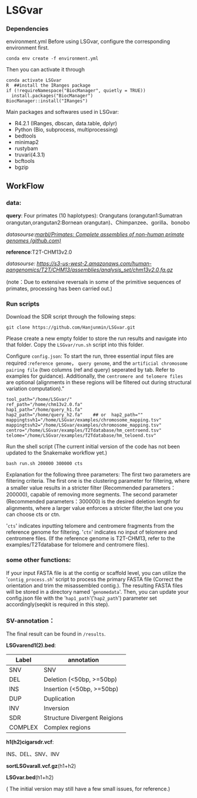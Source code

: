 # LSGvar



### Dependencies


environment.yml
Before using LSGvar, configure the corresponding environment first.
```shell
conda env create -f environment.yml
```
Then you can activate it through
```shell
conda activate LSGvar
R  ##install the IRanges package
if (!requireNamespace("BiocManager", quietly = TRUE))
  install.packages("BiocManager")
BiocManager::install("IRanges")
```
Main packages and softwares used in LSGvar:
+ R4.2.1 (IRanges, dbscan, data.table, dplyr)
+ Python (Bio, subprocess, multiprocessing)
+ bedtools
+ minimap2
+ rustybam
+ truvari(4.3.1)
+ bcftools
+ bgzip
## WorkFlow




### data:

**query**: Four primates (10 haplotypes): Orangutans (orangutan1:Sumatran orangutan,orangutan2:Bornean orangutan)、Chimpanzee、gorilla、bonobo

*datasourse:[marbl/Primates: Complete assemblies of non-human primate genomes (github.com)](https://github.com/marbl/Primates?tab=readme-ov-file)*

**reference**:T2T-CHM13v2.0

*datasourse: https://s3-us-west-2.amazonaws.com/human-pangenomics/T2T/CHM13/assemblies/analysis_set/chm13v2.0.fa.gz*

(note：Due to extensive reversals in some of the primitive sequences of primates, processing has been carried out.)



### Run scripts

Download the SDR script through the following steps:

```shell
git clone https://github.com/Hanjunmin/LSGvar.git
```

Please create a new empty folder to store the run results and navigate into that folder. Copy the `LSGvar/run.sh` script into this folder.

Configure `config.json`: To start the run, three essential input files are required :`reference genome`， `query genome`, and the `artificial chromosome pairing file` (two columns (ref and query) seperated by tab. Refer to examples for guidance). Additionally, the `centromere and telomere files` are optional (alignments in these regions will be filtered out during structural variation computation)."



```shell
tool_path="/home/LSGvar/"
ref_path="/home/chm13v2.0.fa"
hap1_path="/home/query_h1.fa"
hap2_path="/home/query_h2.fa"    ## or  hap2_path=""
mappingtsvh1="/home/LSGvar/examples/chromosome_mapping.tsv"
mappingtsvh2="/home/LSGvar/examples/chromosome_mapping.tsv"
centro="/home/LSGvar/examples/T2Tdatabase/hm_centroend.tsv"
telome="/home/LSGvar/examples/T2Tdatabase/hm_teloend.tsv"
```

Run the shell script (The current initial version of the code has not been updated to the Snakemake workflow yet.)

```shell
bash run.sh 200000 300000 cts
```

Explanation for the following three parameters: The first two parameters are filtering criteria. The first one is the clustering parameter for filtering, where a smaller value results in a stricter filter (Recommended parameters：200000), capable of removing more segments. The second parameter (Recommended parameters：300000) is the desired deletion length for alignments, where a larger value enforces a stricter filter,the last one you can choose cts or ctn.

'`cts`' indicates inputting telomere and centromere fragments from the reference genome for filtering.
'`ctn`' indicates no input of telomere and centromere files. (If the reference genome is T2T-CHM13, refer to the examples/T2Tdatabase for telomere and centromere files).

### some other functions:
If your input FASTA file is at the contig or scaffold level, you can utilize the '`contig_process.sh`' script to process the primary FASTA file (Correct the orientation and trim the misassembled contig.). The resulting FASTA files will be stored in a directory named '`genomedata`'. Then, you can update your config.json file with the '`hap1_path`'('`hap2_path`') parameter set accordingly(seqkit is required in this step).

### SV-annotation：

The final result can be found in `/results`.

**LSGvarend1(2).bed**:

|Label     |annotation                                                |
| ----------------- | ------------------------------------------------------------ |
| SNV  | SNV |
| DEL          | Deletion (<50bp, >=50bp)                                              |
| INS           | Insertion (<50bp, >=50bp)                                                |
| DUP           | Duplication                                              |
| INV           | Inversion                                              |
| SDR           | Structure Divergent Reigions                                         |
| COMPLEX           | Complex regions                                              |

**h1(h2)cigarsdr.vcf**:

INS、DEL、SNV、INV

**sortLSGvarall.vcf.gz**(h1+h2)

**LSGvar.bed**(h1+h2)

( The initial version may still have a few small issues, for reference.)
